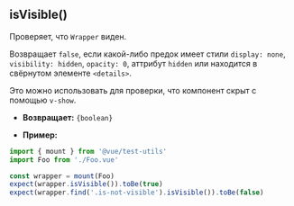 ## isVisible()

Проверяет, что `Wrapper` виден.

Возвращает `false`, если какой-либо предок имеет стили `display: none`, `visibility: hidden`, `opacity: 0`, аттрибут `hidden` или находится в свёрнутом элементе `<details>`.

Это можно использовать для проверки, что компонент скрыт с помощью `v-show`.

- **Возвращает:** `{boolean}`

- **Пример:**

```js
import { mount } from '@vue/test-utils'
import Foo from './Foo.vue'

const wrapper = mount(Foo)
expect(wrapper.isVisible()).toBe(true)
expect(wrapper.find('.is-not-visible').isVisible()).toBe(false)
```
